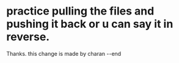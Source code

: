 # practice pulling the files and pushing it back or u can say it in reverse.
Thanks.
this change is made by charan --end
